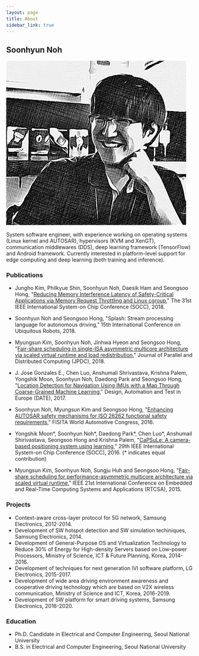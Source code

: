 ```yaml
---
layout: page
title: About
sidebar_link: true
---
```


## Soonhyun Noh

![placeholder](/assets/images/profile.png)

System software engineer, with experience working on operating systems (Linux kernel and AUTOSAR), hypervisors (KVM and XenGT), communication middlewares (DDS), deep learning framework (TensorFlow) and Android framework. Currently interested in platform-level support for edge computing and deep learning (both training and inference).

### Publications

- Jungho Kim, Philkyue Shin, Soonhyun Noh, Daesik Ham and Seongsoo Hong, "[Reducing Memory Interference Latency of Safety-Critical Applications via Memory Request Throttling and Linux cgroup](http://redwood.snu.ac.kr/wordpress/wp-content/uploads/2018/08/18-07-30-SOCC_Memory-Request-Throttling_final.pdf)," The 31st IEEE International System-on Chip Conference (SOCC), 2018.

- Soonhyun Noh and Seongsoo Hong, "Splash: Stream processing language for autonomous driving," 15th International Conference on Ubiquitous Robots, 2018.

- Myungsun Kim, Soonhyun Noh, Jinhwa Hyeon and Seongsoo Hong, "[Fair-share scheduling in single-ISA asymmetric multicore architecture via scaled virtual runtime and load redistribution](https://www.sciencedirect.com/science/article/pii/S0743731517302423)," Journal of Parallel and Distributed Computing (JPDC), 2018.

- J. Jose Gonzales E., Chen Luo, Anshumali Shrivastava, Krishna Palem, Yongshik Moon, Soonhyun Noh, Daedong Park and Seongsoo Hong, "[Location Detection for Navigation Using IMUs with a Map Through Coarse-Grained Machine Learning](http://ieeexplore.ieee.org/document/7927040/)," Design, Automation and Test in Europe (DATE), 2017.

- Soonhyun Noh, Myungsun Kim and Seongsoo Hong, "[Enhancing AUTOSAR safety mechanisms for ISO 26262 functional safety requirements](http://redwood.snu.ac.kr/wordpress/paper_server.php?file=eGx4cERzMWVHWUIvSVBKeXUzOG1hWFAyTUZQZ2ZUZVJ3emx4TGJaeWNOWEFCbFRVMnVqbnJyZHVmZ3hVYW40OExSY0lrc1lNS0drQXZXVlJiek5OWWc9PQ==)," FISITA World Automotive Congress, 2016.

- Yongshik Moon\*, Soonhyun Noh\*, Daedong Park\*, Chen Luo\*, Anshumail Shirivastava, Seongsoo Hong and Krishna Palem, "[CaPSuLe: A camera-based positioning system using learning](https://ieeexplore.ieee.org/document/7905476/)," 29th IEEE International System-on Chip Conference (SOCC), 2016. (\* indicates equal contribution)

- Myungsun Kim, Soonhyun Noh, Sungju Huh and Seongsoo Hong, "[Fair-share scheduling for performance-asymmetric multicore architecture via scaled virtual runtime](https://ieeexplore.ieee.org/document/7299846/)," IEEE 21st International Conference on Embedded and Real-Time Computing Systems and Applications (RTCSA), 2015.

### Projects

- Context-aware cross-layer protocol for 5G network, Samsung Electronics, 2012-2014.
- Development of SW hotspot detection and SW simulation techiniques, Samsung Electronics, 2014.
- Development of General-Purpose OS and Virtualization Technology to Reduce 30% of Energy for High-density Servers based on Low-power Processors, Ministry of Science, ICT & Future Planning, Korea, 2014-2016.
- Development of techniques for next generation IVI software platform, LG Electronics, 2015-2017.
- Development of wide area driving environment awareness and cooperative driving technology which are based on V2X wireless communication, Ministry of Science and ICT, Korea, 2016-2019.
- Development of SW platform for smart driving systems, Samsung Electronics, 2016-2020.

### Education

- Ph.D. Candidate in Electrical and Computer Engineering, Seoul National University
- B.S. in Electrical and Computer Engineering, Seoul National University
